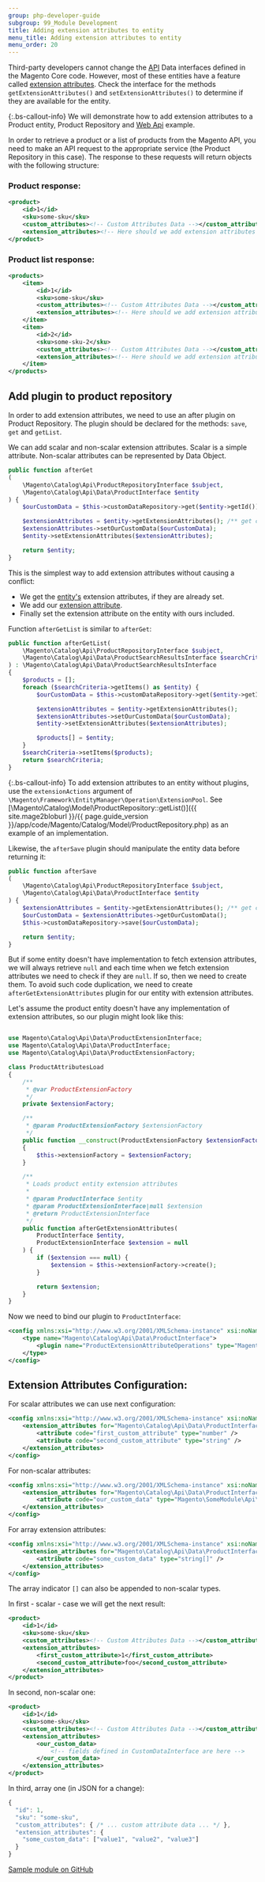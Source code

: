 ```yaml
---
group: php-developer-guide
subgroup: 99_Module Development
title: Adding extension attributes to entity
menu_title: Adding extension attributes to entity
menu_order: 20
---
```


Third-party developers cannot change the [API](https://glossary.magento.com/api) Data interfaces defined in the Magento Core code.  However, most of these entities have a feature called [extension attributes](https://glossary.magento.com/extension-attribute).  Check the interface for the methods `getExtensionAttributes()` and `setExtensionAttributes()` to determine if they are available for the entity.

 {:.bs-callout-info}
We will demonstrate how to add extension attributes to a Product entity, Product Repository and [Web Api](https://glossary.magento.com/web-api) example.

In order to retrieve a product or a list of products from the Magento API, you need to make an API request to the appropriate service (the Product Repository in this case).
The response to these requests will return objects with the following structure:

### Product response:

```xml
<product>
    <id>1</id>
    <sku>some-sku</sku>
    <custom_attributes><!-- Custom Attributes Data --></custom_attributes>
    <extension_attributes><!-- Here should we add extension attributes data --></extension_attributes>
</product>
```

### Product list response:

```xml
<products>
    <item>
        <id>1</id>
        <sku>some-sku</sku>
        <custom_attributes><!-- Custom Attributes Data --></custom_attributes>
        <extension_attributes><!-- Here should we add extension attributes data --></extension_attributes>
    </item>
    <item>
        <id>2</id>
        <sku>some-sku-2</sku>
        <custom_attributes><!-- Custom Attributes Data --></custom_attributes>
        <extension_attributes><!-- Here should we add extension attributes data --></extension_attributes>
    </item>
</products>
```

## Add plugin to product repository

In order to add extension attributes, we need to use an after plugin on Product Repository.
The plugin should be declared for the methods: `save`, `get` and `getList`.

We can add scalar and non-scalar extension attributes.
Scalar is a simple attribute.
Non-scalar attributes can be represented by Data Object.

```php
public function afterGet
(
    \Magento\Catalog\Api\ProductRepositoryInterface $subject,
    \Magento\Catalog\Api\Data\ProductInterface $entity
) {
    $ourCustomData = $this->customDataRepository->get($entity->getId());

    $extensionAttributes = $entity->getExtensionAttributes(); /** get current extension attributes from entity **/
    $extensionAttributes->setOurCustomData($ourCustomData);
    $entity->setExtensionAttributes($extensionAttributes);

    return $entity;
}
```

This is the simplest way to add extension attributes without causing a conflict:

-  We get the [entity's](https://glossary.magento.com/entity) extension attributes, if they are already set.
-  We add our [extension attribute](https://glossary.magento.com/extension-attribute).
-  Finally set the extension attribute on the entity with ours included.

Function `afterGetList` is similar to `afterGet`:

```php
public function afterGetList(
    \Magento\Catalog\Api\ProductRepositoryInterface $subject,
    \Magento\Catalog\Api\Data\ProductSearchResultsInterface $searchCriteria
) : \Magento\Catalog\Api\Data\ProductSearchResultsInterface
{
    $products = [];
    foreach ($searchCriteria->getItems() as $entity) {
        $ourCustomData = $this->customDataRepository->get($entity->getId());

        $extensionAttributes = $entity->getExtensionAttributes();
        $extensionAttributes->setOurCustomData($ourCustomData);
        $entity->setExtensionAttributes($extensionAttributes);

        $products[] = $entity;
    }
    $searchCriteria->setItems($products);
    return $searchCriteria;
}
```

 {:.bs-callout-info}
To add extension attributes to an entity without plugins, use the `extensionActions` argument of `\Magento\Framework\EntityManager\Operation\ExtensionPool`. See [\Magento\Catalog\Model\ProductRepository::getList()]({{ site.mage2bloburl }}/{{ page.guide_version }}/app/code/Magento/Catalog/Model/ProductRepository.php) as an example of an implementation.

Likewise, the `afterSave` plugin should manipulate the entity data before returning it:

```php
public function afterSave
(
    \Magento\Catalog\Api\ProductRepositoryInterface $subject,
    \Magento\Catalog\Api\Data\ProductInterface $entity
) {
    $extensionAttributes = $entity->getExtensionAttributes(); /** get current extension attributes from entity **/
    $ourCustomData = $extensionAttributes->getOurCustomData();
    $this->customDataRepository->save($ourCustomData);

    return $entity;
}
```

But if some entity doesn't have implementation to fetch extension attributes, we will always retrieve `null` and each time when we fetch extension attributes we need to check if they are `null`. If so, then we need to create them. To avoid such code duplication, we need to create `afterGetExtensionAttributes` plugin for our entity with extension attributes.

Let's assume the product entity doesn't have any implementation of extension attributes, so our plugin might look like this:

```php

use Magento\Catalog\Api\Data\ProductExtensionInterface;
use Magento\Catalog\Api\Data\ProductInterface;
use Magento\Catalog\Api\Data\ProductExtensionFactory;

class ProductAttributesLoad
{
    /**
     * @var ProductExtensionFactory
     */
    private $extensionFactory;

    /**
     * @param ProductExtensionFactory $extensionFactory
     */
    public function __construct(ProductExtensionFactory $extensionFactory)
    {
        $this->extensionFactory = $extensionFactory;
    }

    /**
     * Loads product entity extension attributes
     *
     * @param ProductInterface $entity
     * @param ProductExtensionInterface|null $extension
     * @return ProductExtensionInterface
     */
    public function afterGetExtensionAttributes(
        ProductInterface $entity,
        ProductExtensionInterface $extension = null
    ) {
        if ($extension === null) {
            $extension = $this->extensionFactory->create();
        }

        return $extension;
    }
}

```

Now we need to bind our plugin to `ProductInterface`:

```xml
<config xmlns:xsi="http://www.w3.org/2001/XMLSchema-instance" xsi:noNamespaceSchemaLocation="urn:magento:framework:ObjectManager/etc/config.xsd">
    <type name="Magento\Catalog\Api\Data\ProductInterface">
        <plugin name="ProductExtensionAttributeOperations" type="Magento\Catalog\Plugin\ProductAttributesLoad"/>
    </type>
</config>
```

## Extension Attributes Configuration:

For scalar attributes we can use next configuration:

```xml
<config xmlns:xsi="http://www.w3.org/2001/XMLSchema-instance" xsi:noNamespaceSchemaLocation="urn:magento:framework:Api/etc/extension_attributes.xsd">
    <extension_attributes for="Magento\Catalog\Api\Data\ProductInterface">
        <attribute code="first_custom_attribute" type="number" />
        <attribute code="second_custom_attribute" type="string" />
    </extension_attributes>
</config>
```

For non-scalar attributes:

```xml
<config xmlns:xsi="http://www.w3.org/2001/XMLSchema-instance" xsi:noNamespaceSchemaLocation="urn:magento:framework:Api/etc/extension_attributes.xsd">
    <extension_attributes for="Magento\Catalog\Api\Data\ProductInterface">
        <attribute code="our_custom_data" type="Magento\SomeModule\Api\Data\CustomDataInterface" />
    </extension_attributes>
</config>
```

For array extension attributes:

```xml
<config xmlns:xsi="http://www.w3.org/2001/XMLSchema-instance" xsi:noNamespaceSchemaLocation="urn:magento:framework:Api/etc/extension_attributes.xsd">
    <extension_attributes for="Magento\Catalog\Api\Data\ProductInterface">
        <attribute code="some_custom_data" type="string[]" />
    </extension_attributes>
</config>
```

The array indicator `[]` can also be appended to non-scalar types.

In first - scalar - case we will get the next result:

```xml
<product>
    <id>1</id>
    <sku>some-sku</sku>
    <custom_attributes><!-- Custom Attributes Data --></custom_attributes>
    <extension_attributes>
        <first_custom_attribute>1</first_custom_attribute>
        <second_custom_attribute>foo</second_custom_attribute>
    </extension_attributes>
</product>
```

In second, non-scalar one:

```xml
<product>
    <id>1</id>
    <sku>some-sku</sku>
    <custom_attributes><!-- Custom Attributes Data --></custom_attributes>
    <extension_attributes>
        <our_custom_data>
            <!-- fields defined in CustomDataInterface are here -->
        </our_custom_data>
    </extension_attributes>
</product>
```

In third, array one (in JSON for a change):

```js
{
  "id": 1,
  "sku": "some-sku",
  "custom_attributes": { /* ... custom attribute data ... */ },
  "extension_attributes": {
    "some_custom_data": ["value1", "value2", "value3"]
  }
}
```

[Sample module on GitHub](https://github.com/magento/magento2-samples/tree/master/sample-external-links)
